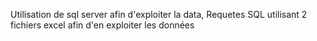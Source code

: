 Utilisation de sql server afin d'exploiter la data,
Requetes SQL utilisant 2 fichiers excel afin d'en exploiter les données
